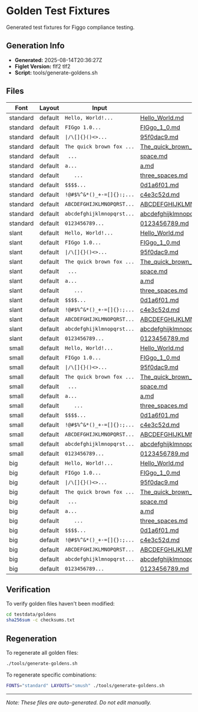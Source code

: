 # Golden Test Fixtures

Generated test fixtures for Figgo compliance testing.

## Generation Info

- **Generated:** 2025-08-14T20:36:27Z
- **Figlet Version:** flf2 tlf2
- **Script:** tools/generate-goldens.sh

## Files

| Font | Layout | Input | File | SHA256 |
|------|--------|-------|------|--------|
| standard | default | `Hello, World!...` | [Hello_World.md](standard/default/Hello_World.md) | 10bde795... |
| standard | default | `FIGgo 1.0...` | [FIGgo_1_0.md](standard/default/FIGgo_1_0.md) | ba048157... |
| standard | default | `\|/\[]{}()<>...` | [95f0dac9.md](standard/default/95f0dac9.md) | 6e5532f6... |
| standard | default | `The quick brown fox ...` | [The_quick_brown_fox_jumps_over_the_lazy_dog.md](standard/default/The_quick_brown_fox_jumps_over_the_lazy_dog.md) | 48dd761a... |
| standard | default | ` ...` | [space.md](standard/default/space.md) | 5e9b28f2... |
| standard | default | `a...` | [a.md](standard/default/a.md) | f4847b67... |
| standard | default | `   ...` | [three_spaces.md](standard/default/three_spaces.md) | d2d5fcdb... |
| standard | default | `$$$$...` | [0d1a6f01.md](standard/default/0d1a6f01.md) | ed5338af... |
| standard | default | `!@#$%^&*()_+-=[]{}:;...` | [c4e3c52d.md](standard/default/c4e3c52d.md) | 84a47972... |
| standard | default | `ABCDEFGHIJKLMNOPQRST...` | [ABCDEFGHIJKLMNOPQRSTUVWXYZ.md](standard/default/ABCDEFGHIJKLMNOPQRSTUVWXYZ.md) | 3dfd4dbc... |
| standard | default | `abcdefghijklmnopqrst...` | [abcdefghijklmnopqrstuvwxyz.md](standard/default/abcdefghijklmnopqrstuvwxyz.md) | 5b2804f4... |
| standard | default | `0123456789...` | [0123456789.md](standard/default/0123456789.md) | ad7120c3... |
| slant | default | `Hello, World!...` | [Hello_World.md](slant/default/Hello_World.md) | f741d606... |
| slant | default | `FIGgo 1.0...` | [FIGgo_1_0.md](slant/default/FIGgo_1_0.md) | ea88437a... |
| slant | default | `\|/\[]{}()<>...` | [95f0dac9.md](slant/default/95f0dac9.md) | 7eb6d7c6... |
| slant | default | `The quick brown fox ...` | [The_quick_brown_fox_jumps_over_the_lazy_dog.md](slant/default/The_quick_brown_fox_jumps_over_the_lazy_dog.md) | 54213797... |
| slant | default | ` ...` | [space.md](slant/default/space.md) | 322af17f... |
| slant | default | `a...` | [a.md](slant/default/a.md) | 206b4b5d... |
| slant | default | `   ...` | [three_spaces.md](slant/default/three_spaces.md) | 74dc34d0... |
| slant | default | `$$$$...` | [0d1a6f01.md](slant/default/0d1a6f01.md) | d7efad66... |
| slant | default | `!@#$%^&*()_+-=[]{}:;...` | [c4e3c52d.md](slant/default/c4e3c52d.md) | 82eed771... |
| slant | default | `ABCDEFGHIJKLMNOPQRST...` | [ABCDEFGHIJKLMNOPQRSTUVWXYZ.md](slant/default/ABCDEFGHIJKLMNOPQRSTUVWXYZ.md) | 6388f10b... |
| slant | default | `abcdefghijklmnopqrst...` | [abcdefghijklmnopqrstuvwxyz.md](slant/default/abcdefghijklmnopqrstuvwxyz.md) | 1821a7da... |
| slant | default | `0123456789...` | [0123456789.md](slant/default/0123456789.md) | 0940c959... |
| small | default | `Hello, World!...` | [Hello_World.md](small/default/Hello_World.md) | 16e18750... |
| small | default | `FIGgo 1.0...` | [FIGgo_1_0.md](small/default/FIGgo_1_0.md) | d4e85b6f... |
| small | default | `\|/\[]{}()<>...` | [95f0dac9.md](small/default/95f0dac9.md) | 8474d623... |
| small | default | `The quick brown fox ...` | [The_quick_brown_fox_jumps_over_the_lazy_dog.md](small/default/The_quick_brown_fox_jumps_over_the_lazy_dog.md) | 9208551f... |
| small | default | ` ...` | [space.md](small/default/space.md) | 6986fe2b... |
| small | default | `a...` | [a.md](small/default/a.md) | 7e019d2a... |
| small | default | `   ...` | [three_spaces.md](small/default/three_spaces.md) | 8c92f8e8... |
| small | default | `$$$$...` | [0d1a6f01.md](small/default/0d1a6f01.md) | a0a161e6... |
| small | default | `!@#$%^&*()_+-=[]{}:;...` | [c4e3c52d.md](small/default/c4e3c52d.md) | a3d2a98c... |
| small | default | `ABCDEFGHIJKLMNOPQRST...` | [ABCDEFGHIJKLMNOPQRSTUVWXYZ.md](small/default/ABCDEFGHIJKLMNOPQRSTUVWXYZ.md) | 50a62198... |
| small | default | `abcdefghijklmnopqrst...` | [abcdefghijklmnopqrstuvwxyz.md](small/default/abcdefghijklmnopqrstuvwxyz.md) | d5777e4c... |
| small | default | `0123456789...` | [0123456789.md](small/default/0123456789.md) | 8fbc08c7... |
| big | default | `Hello, World!...` | [Hello_World.md](big/default/Hello_World.md) | dbc848b4... |
| big | default | `FIGgo 1.0...` | [FIGgo_1_0.md](big/default/FIGgo_1_0.md) | 054905ba... |
| big | default | `\|/\[]{}()<>...` | [95f0dac9.md](big/default/95f0dac9.md) | ded0b60d... |
| big | default | `The quick brown fox ...` | [The_quick_brown_fox_jumps_over_the_lazy_dog.md](big/default/The_quick_brown_fox_jumps_over_the_lazy_dog.md) | f812be04... |
| big | default | ` ...` | [space.md](big/default/space.md) | 723a250f... |
| big | default | `a...` | [a.md](big/default/a.md) | dacdb312... |
| big | default | `   ...` | [three_spaces.md](big/default/three_spaces.md) | dab04a0b... |
| big | default | `$$$$...` | [0d1a6f01.md](big/default/0d1a6f01.md) | dd3b7d90... |
| big | default | `!@#$%^&*()_+-=[]{}:;...` | [c4e3c52d.md](big/default/c4e3c52d.md) | 5b7f125e... |
| big | default | `ABCDEFGHIJKLMNOPQRST...` | [ABCDEFGHIJKLMNOPQRSTUVWXYZ.md](big/default/ABCDEFGHIJKLMNOPQRSTUVWXYZ.md) | 2d1f6331... |
| big | default | `abcdefghijklmnopqrst...` | [abcdefghijklmnopqrstuvwxyz.md](big/default/abcdefghijklmnopqrstuvwxyz.md) | 9747d8e7... |
| big | default | `0123456789...` | [0123456789.md](big/default/0123456789.md) | b0fbd0a0... |

## Verification

To verify golden files haven't been modified:

```bash
cd testdata/goldens
sha256sum -c checksums.txt
```

## Regeneration

To regenerate all golden files:

```bash
./tools/generate-goldens.sh
```

To regenerate specific combinations:

```bash
FONTS="standard" LAYOUTS="smush" ./tools/generate-goldens.sh
```

---

*Note: These files are auto-generated. Do not edit manually.*
